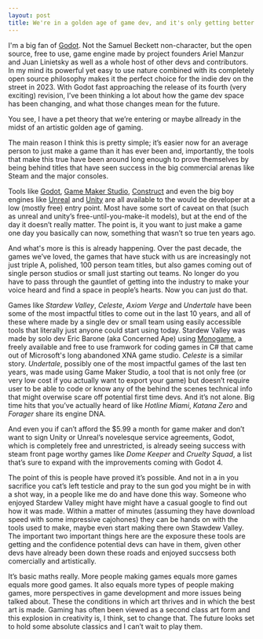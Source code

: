 ```yaml
---
layout: post
title: We're in a golden age of game dev, and it's only getting better
---
```

I'm a big fan of [Godot](https://godotengine.org/). Not the Samuel Beckett non-character, but the open source, free to use, game engine made by project founders Ariel Manzur and Juan Linietsky as well as a whole host of other devs and contributors. In my mind its powerful yet easy to use nature combined with its completely open source philosophy makes it the perfect choice for the indie dev on the street in 2023. With Godot fast approaching the release of its fourth (very exciting) revision, I’ve been thinking a lot about how the game dev space has been changing, and what those changes mean for the future.

You see, I have a pet theory that we’re entering or maybe allready in the midst of an artistic golden age of gaming.

The main reason I think this is pretty simple; it’s easier now for an average person to just make a game than it has ever been and, importantly, the tools that make this true have been around long enough to prove themselves by being behind titles that have seen success in the big commercial arenas like Steam and the major consoles.

Tools like [Godot](https://godotengine.org/), [Game Maker Studio](https://gamemaker.io/en), [Construct](https://www.construct.net/en) and even the big boy engines like [Unreal](https://www.unrealengine.com/en-US) and [Unity](https://unity.com/) are all available to the would be developer at a low (mostly free) entry point. Most have some sort of caveat on that (such as unreal and unity’s free-until-you-make-it models), but at the end of the day it doesn’t really matter. The point is, it you want to just make a game one day you basically can now, something that wasn’t so true ten years ago. 

And what's more is this is already happening. Over the past decade, the games we’ve loved, the games that have stuck with us are increasingly not just triple A, polished, 100 person team titles, but also games coming out of single person studios or small just starting out teams. No longer do you have to pass through the gauntlet of getting into the industry to make your voice heard and find a space in people’s hearts. Now you can just do that.

Games like *Stardew Valley*, *Celeste*, *Axiom Verge* and *Undertale* have been some of the most impactful titles to come out in the last 10 years, and all of these  where made by a single dev or small team using easily accessible tools that literally just anyone could start using today. Stardew Valley was made by solo dev Eric Barone (aka Concerned Ape) using [Monogame](https://www.monogame.net/), a freely available and free to use framwork for coding games in C# that came out of Microsoft's long abandoned XNA game studio. *Celeste* is a similar story. *Undertale*, possibly one of the most impactful games of the last ten years, was made using Game Maker Studio, a tool that is not only free (or very low cost if you actually want to export your game) but doesn’t require user to be able to code or know any of the behind the scenes technical info that might overwise scare off potential first time devs. And it’s not alone. Big time hits that you’ve actually heard of like *Hotline Miami*, *Katana Zero* and *Forager* share its engine DNA.

And even you if can’t afford the $5.99 a month for game maker and don’t want to sign Unity or Unreal’s novelesque service agreements, Godot, which is completely free and unrestricted, is already seeing success with steam front page worthy games like *Dome Keeper* and *Cruelty Squad*, a list that’s sure to expand with the improvements coming with Godot 4.

The point of this is people have proved it’s possible. And not in a in you sacrifice you cat’s left testicle and pray to the sun god you might be in with a shot way, in a people like me do and have done this way. Someone who enjoyed Stardew Valley might have might have a casual google to find out how it was made. Within a matter of minutes (assuming they have download speed with some impressive cajohones) they can be hands on with the tools used to make, maybe even start making there own Stawdew Valley. The important two important things here are the exposure these tools are getting and the confidence potential devs can have in them, given other devs have already been down these roads and enjoyed succsess both comercially and artistically.

It’s basic maths really. More people making games equals more games equals more good games. It also equals more types of people making games, more perspectives in game development and more issues being talked about. These the conditions in which art thrives and in which the best art is made. Gaming has often been viewed as a second class art form and this explosion in creativity is, I think, set to change that. The future looks set to hold some absolute classics and I can’t wait to play them.
